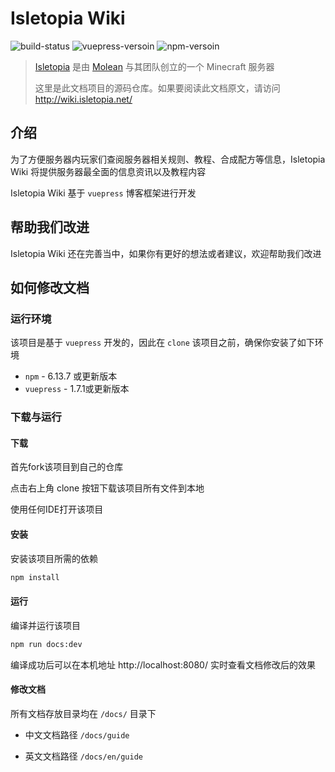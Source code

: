 # Isletopia Wiki

![build-status](https://img.shields.io/jenkins/build?jobUrl=http%3A%2F%2Fhub.isletopia.net%2Fjenkins%2Fview%2Fweb%2Fjob%2Fisletopia-wiki%2F)
![vuepress-versoin](https://img.shields.io/badge/vuepress-1.7.1-blue)
![npm-versoin](https://img.shields.io/badge/npm-6.13.7-blue)

> [Isletopia](https://isletopia.net/) 是由 [Molean](https://github.com/cnMolean) 与其团队创立的一个 Minecraft 服务器
>
> 这里是此文档项目的源码仓库。如果要阅读此文档原文，请访问 http://wiki.isletopia.net/



## 介绍

为了方便服务器内玩家们查阅服务器相关规则、教程、合成配方等信息，Isletopia Wiki 将提供服务器最全面的信息资讯以及教程内容

Isletopia Wiki 基于 `vuepress` 博客框架进行开发



## 帮助我们改进

Isletopia Wiki 还在完善当中，如果你有更好的想法或者建议，欢迎帮助我们改进



## 如何修改文档

### 运行环境

该项目是基于 `vuepress` 开发的，因此在 `clone` 该项目之前，确保你安装了如下环境

- `npm` - 6.13.7 或更新版本
- `vuepress` - 1.7.1或更新版本



### 下载与运行

#### 下载

首先fork该项目到自己的仓库

点击右上角 clone 按钮下载该项目所有文件到本地

使用任何IDE打开该项目



#### 安装

安装该项目所需的依赖

```bash
npm install
```



#### 运行

编译并运行该项目

```bash
npm run docs:dev
```

编译成功后可以在本机地址 http://localhost:8080/ 实时查看文档修改后的效果



#### 修改文档

所有文档存放目录均在 `/docs/` 目录下

- 中文文档路径 `/docs/guide`

- 英文文档路径 `/docs/en/guide`

